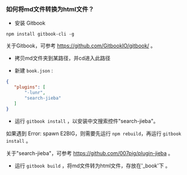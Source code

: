 ### 如何将md文件转换为html文件？

 * 安装 Gitbook
 
 `npm install gitbook-cli -g`

 关于Gitbook，可参考 https://github.com/GitbookIO/gitbook/ 。
 
 * 拷贝md文件夹到某路径，并cd进入此路径 
 
 * 新建 `book.json` :
 ```json
 {
    "plugins": [
        "-lunr",
        "search-jieba"
    ]
}
```

 * 运行 `gitbook install` ，以安装中文搜索控件"search-jieba"。
 
 如果遇到 Error: spawn E2BIG，则需要先运行 `npm rebuild`，再运行 `gitbook install` 。

 关于"search-jieba"，可参考 https://github.com/007pig/plugin-jieba 。
 
 * 运行 `gitbook build` ，将md文件转为html文件，存放在'_book'下 。
